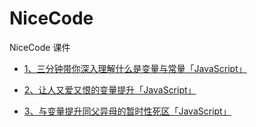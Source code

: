 # NiceCode
NiceCode 课件

- [1、三分钟带你深入理解什么是变量与常量「JavaScript」](https://github.com/murongg/NiceCode/blob/main/三分钟带你深入理解什么是变量与常量「JavaScript」.md)

- [2、让人又爱又恨的变量提升「JavaScript」](https://github.com/murongg/NiceCode/blob/main/让人又爱又恨的变量提升「JavaScript」.md)

- [3、与变量提升同父异母的暂时性死区「JavaScript」](https://github.com/murongg/NiceCode/blob/main/与变量提升同父异母的暂时性死区「JavaScript」.md)